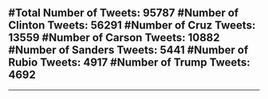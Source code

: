 #Total Number of Tweets: 95787 
#Number of Clinton Tweets: 56291
#Number of Cruz Tweets: 13559
#Number of Carson Tweets: 10882
#Number of Sanders Tweets: 5441
#Number of Rubio Tweets: 4917
#Number of Trump Tweets: 4692
---
---
